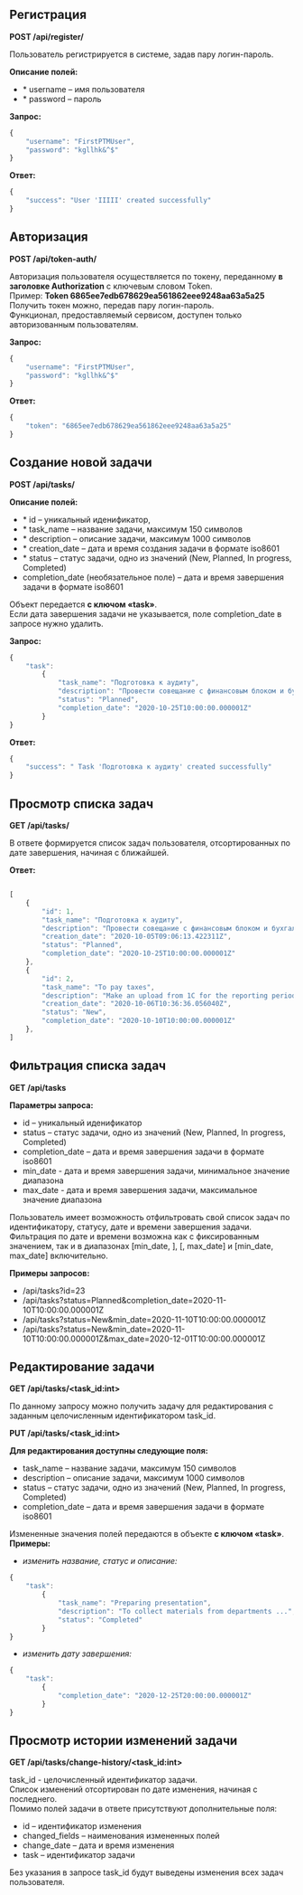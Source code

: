 ## **Регистрация**  

**POST /api/register/**  

Пользователь регистрируется в системе, задав пару логин-пароль.

**Описание полей:**
* \* username – имя пользователя
* \* password – пароль 

**Запрос:**
```javascript
{  
    "username": "FirstPTMUser",  
    "password": "kgllhk&^$"  
}
```
**Ответ:**
```javascript
{  
    "success": "User 'IIIII' created successfully"  
}
```
## **Авторизация**  

**POST /api/token-auth/**  

Авторизация пользователя осуществляется по токену, переданному **в заголовке Authorization** с ключевым словом Token.  
Пример: **Token 6865ee7edb678629ea561862eee9248aa63a5a25**  
Получить токен можно, передав пару логин-пароль.  
Функционал, предоставляемый сервисом, доступен только авторизованным пользователям.  

**Запрос:**
```javascript
{
    "username": "FirstPTMUser",
    "password": "kgllhk&^$"
}
```
**Ответ:**  
```javascript
{
    "token": "6865ee7edb678629ea561862eee9248aa63a5a25"
}
```

## **Создание новой задачи**  

**POST  /api/tasks/**  

**Описание полей:**
* \* id – уникальный иденификатор,
* \* task_name – название задачи, максимум 150 символов
* \* description – описание задачи, максимум 1000 символов
* \* creation_date – дата и время создания задачи в формате iso8601
* \* status – статус задачи, одно из значений (New, Planned, In progress, Completed)
* completion_date (необязательное поле) – дата и время завершения задачи в формате iso8601

Объект передается **с ключом «task»**.  
Если дата завершения задачи не указывается, поле completion_date в запросе нужно удалить.  

**Запрос:**
```javascript
{
    "task":
        {
            "task_name": "Подготовка к аудиту",
            "description": "Провести совещание с финансовым блоком и бухгалтерий",
            "status": "Planned",
            "completion_date": "2020-10-25T10:00:00.000001Z"
        }
}
```
**Ответ:**  
```javascript
{
    "success": " Task 'Подготовка к аудиту' created successfully"
}
```

## **Просмотр списка задач**  
**GET  /api/tasks/**  

В ответе формируется список задач пользователя, отсортированных по дате завершения, начиная с ближайшей.  

**Ответ:**
```javascript

[
    {
        "id": 1,
        "task_name": "Подготовка к аудиту",
        "description": "Провести совещание с финансовым блоком и бухгалтерий",
        "creation_date": "2020-10-05T09:06:13.422311Z",
        "status": "Planned",
        "completion_date": "2020-10-25T10:00:00.000001Z"
    },
    {
        "id": 2,
        "task_name": "To pay taxes",
        "description": "Make an upload from 1C for the reporting period",
        "creation_date": "2020-10-06T10:36:36.056040Z",
        "status": "New",
        "completion_date": "2020-10-10T10:00:00.000001Z"
    },
]
```

## **Фильтрация списка задач** 

**GET  /api/tasks** 

**Параметры запроса:**
* id – уникальный иденификатор
* status – статус задачи, одно из значений (New, Planned, In progress, Completed)
* completion_date – дата и время завершения задачи в формате iso8601
* min_date - дата и время завершения задачи, минимальное значение диапазона
* max_date - дата и время завершения задачи, максимальное значение диапазона

Пользователь имеет возможность отфильтровать свой список задач по идентификатору, статусу, дате и времени завершения задачи.  
Фильтрация по дате и времени возможна как с фиксированным значением, так и в диапазонах 
[min_date, ], [, max_date] и [min_date, max_date] включительно.  

**Примеры запросов:**  
* /api/tasks?id=23  
* /api/tasks?status=Planned&completion_date=2020-11-10T10:00:00.000001Z  
* /api/tasks?status=New&min_date=2020-11-10T10:00:00.000001Z  
* /api/tasks?status=New&min_date=2020-11-10T10:00:00.000001Z&max_date=2020-12-01T10:00:00.000001Z  


## **Редактирование задачи**  

**GET  /api/tasks/<task_id:int>** 

По данному запросу можно получить задачу для редактирования с заданным целочисленным идентификатором task_id.

**PUT  /api/tasks/<task_id:int>**  

**Для редактирования доступны следующие поля:**  
* task_name – название задачи, максимум 150 символов
* description – описание задачи, максимум 1000 символов
* status – статус задачи, одно из значений (New, Planned, In progress, Completed)
* completion_date – дата и время завершения задачи в формате iso8601

Измененные значения полей передаются в объекте **с ключом «task»**.  
**Примеры:**
- *изменить название, статус и описание:*  
```javascript
{
    "task":
        {
            "task_name": "Preparing presentation",
            "description": "To collect materials from departments ...",
            "status": "Completed"
        }
}
```
- *изменить дату завершения:*  
```javascript
{
    "task":
        {
            "completion_date": "2020-12-25T20:00:00.000001Z"
        }
}
```

## **Просмотр истории изменений задачи**  

**GET  /api/tasks/change-history/<task_id:int>**  

task_id - целочисленный идентификатор задачи.  
Список изменений отсортирован по дате изменения, начиная с последнего.  
Помимо полей задачи в ответе присутствуют дополнительные поля:  
* id – идентификатор изменения
* changed_fields – наименования измененных полей
* change_date – дата и время изменения
* task – идентификатор задачи

Без указания в запросе task_id будут выведены изменения всех задач пользователя.
